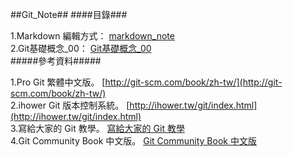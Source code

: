 ##Git_Note##
####目錄###


1.Markdown 編輯方式：
[markdown_note](https://github.com/lllllinli/Git_Note/blob/master/docs/markdown_note.md)
<br>
2.Git基礎概念_00：
[Git基礎概念_00](https://github.com/lllllinli/Git_Note/blob/master/docs/Git%E5%9F%BA%E7%A4%8E%E6%A6%82%E5%BF%B5_00.md)
<br>
#####參考資料#####


1.Pro Git 繁體中文版。
[http://git-scm.com/book/zh-tw/](http://git-scm.com/book/zh-tw/)<br>
2.ihower Git 版本控制系統。
[http://ihower.tw/git/index.html](http://ihower.tw/git/index.html)<br>
3.寫給大家的 Git 教學。
[寫給大家的 Git 教學](http://www.slideshare.net/littlebtc/git-5528339)<br>
4.Git Community Book 中文版。
[Git Community Book 中文版](http://gitbook.liuhui998.com/index.html)<br>